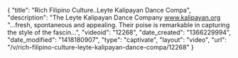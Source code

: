 {
    "title": "Rich Filipino Culture..Leyte Kalipayan Dance Compa",
    "description": "The Leyte Kalipayan Dance Company www.kalipayan.org \"...fresh, spontaneous and appealing. Their poise is remarkable in capturing the style of the fascin...",
    "videoid": "12268",
    "date_created": "1366229994",
    "date_modified": "1418180907",
    "type": "captivate",
    "layout": "video",
    "url": "\/v\/rich-filipino-culture-leyte-kalipayan-dance-compa\/12268"
}